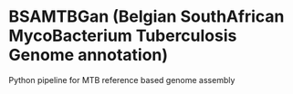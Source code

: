 # BSAMTBGan (Belgian SouthAfrican MycoBacterium Tuberculosis Genome annotation)
Python pipeline for MTB reference based genome assembly
